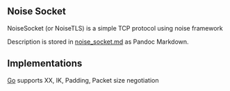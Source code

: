 Noise Socket
---------
NoiseSocket (or NoiseTLS) is a simple TCP protocol using noise framework

Description is stored in [noise_socket.md](noise_socket.md) as Pandoc Markdown. 

Implementations
---------------

[Go](https://github.com/go-noisesocket/noisesocket/) supports XX, IK, Padding, Packet size negotiation
